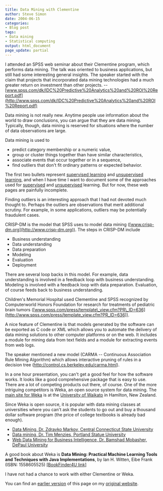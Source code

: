 ```yaml
---
title: Data Mining with Clementine
author: Steve Simon
date: 2004-06-15
categories:
- Blog post
tags:
- Data mining
- Statistical computing
output: html_document
page_update: partial
---
```

I attended an SPSS web seminar about their Clementine program, which
performs data mining. The talk was oriented to business applications,
but still had some interesting general insights. The speaker started
with the claim that projects that incorporated data mining technologies
had a much greater return on investment than other projects. \--
[www.spss.com/dk/IDC%20Predictive%20Analytics%20and%20ROI%20Report.pdf](http://www.spss.com/dk/IDC%20Predictive%20Analytics%20and%20ROI%20Report.pdf)

Data mining is not really new. Anytime people use information about the
world to draw conclusions, you can argue that they are data mining.
Typically, though, data mining is reserved for situations where the
number of data observations are large.

Data mining is used to

-   predict category membership or a numeric value,
-   group or cluster things together than have similar characteristics,
-   associate events that occur together or in a sequence,
-   find outliers that don't fit ordinary patterns or expected
    behavior.

The first two bullets represent [supervised
learning](http://en.wikipedia.org/wiki/Supervised_learning) and
[unsupervised
learning](http://en.wikipedia.org/wiki/Unsupervised_learning), and when
I have time I want to document some of the approaches used for
[supervised](../model/arraySupervisedLearning.htm) and
[unsupervised](../model/arrayUnsupervisedLearning.htm) learning. But for
now, these web pages are painfully incomplete.

Finding outliers is an interesting approach that I had not devoted much
thought to. Perhaps the outliers are observations that merit additional
scrutiny. For example, in some applications, outliers may be potentially
fraudulent cases.

CRISP-DM is the model that SPSS uses to model data mining
([www.crisp-dm.org](http://www.crisp-dm.org)). The steps in CRISP-DM
include

-   Business understanding
-   Data understanding
-   Data preparation
-   Modeling
-   Evaluation
-   Deployment

There are several loop backs in this model. For example, data
understanding is involved in a feedback loop with business
understanding. Modeling is involved with a feedback loop with data
preparation. Evaluation, of course feeds back to business understanding.

Children's Memorial Hospital used Clementine and SPSS recognized by
Computerworld Honors Foundation for research for treatments of pediatric
brain tumors
([www.spss.com/press/template\_view.cfm?PR\_ID=636](http://www.spss.com/press/template_view.cfm?PR_ID=636)).

A nice feature of Clementine is that models generated by the software
can be exported as C code or XML which allows you to automate the
delivery of data mining solutions to other computer platforms or on the
web. It includes a module for mining data from text fields and a module
for extracting events from web logs.

The speaker mentioned a new model (CARMA \-- Continuous Association Rule
Mining Algorithm) which allows interactive pruning of rules in a
decision tree (<http://control.cs.berkeley.edu/carma.html>).

In a one hour presentation, you can't get a good feel for how the
software works. It looks like a good comprehensive package that is easy
to use. There are a lot of competing products out there, of course. One
of the more intriguing competitors is Weka, an open source system for
data mining. The [main site for
Weka](http://www.cs.waikato.ac.nz/ml/weka/) is at the [University of
Waikato](http://www.waikato.ac.nz/) in Hamilton, New Zealand.

Since Weka is open source, it is popular with data mining classes at
universities where you can't ask the students to go out and buy a
thousand dollar software program (the price of college textbooks is
already bad enough).

-   [Data Mining, Dr. Zdravko Markov, Central Connecticut State
    University](http://www.cs.ccsu.edu/~markov/ccsu_courses/DataMining.html)
-   [Data mining, Dr. Tim Menzies, Portland Statue
    University](http://menzies.us/dm.html)
-   [Web Data Mining for Business Intelligence, Dr. Bamshad Mobasher,
    DePaul
    University](http://maya.cs.depaul.edu/~classes/ect584/index.html)

A good book about Weka is **Data Mining: Practical Machine Learning
Tools and Techniques with Java Implementations**, by Ian H. Witten, Eibe
Frank (ISBN: 1558605525) [\[BookFinder4U
link\]](http://www.bookfinder4u.com/detail/1558605525.html)

I have not had a chance to work with either Clementine or Weka.

You can find an [earlier version](http://www.pmean.com/04/datamining.html) of this page on my [original website](http://www.pmean.com/original_site.html).
